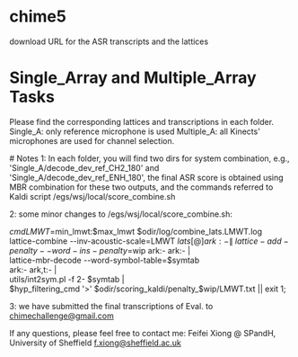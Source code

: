 # chime5
download URL for the ASR transcripts and the lattices

# Single_Array and Multiple_Array Tasks
Please find the corresponding lattices and transcriptions in each folder.
Single_A: only reference microphone is used
Multiple_A: all Kinects' microphones are used for channel selection.

# Notes
1: In each folder, you will find two dirs for system combination, e.g., 'Single_A/decode_dev_ref_CH2_180' and 'Single_A/decode_dev_ref_ENH_180',
the final ASR score is obtained using MBR combination for these two outputs, and the commands referred to Kaldi script /egs/wsj/local/score_combine.sh

2: some minor changes to /egs/wsj/local/score_combine.sh:

$cmd LMWT=$min_lmwt:$max_lmwt $odir/log/combine_lats.LMWT.log \
       	lattice-combine --inv-acoustic-scale=LMWT ${lats[@]} ark:- \| \
    	lattice-add-penalty --word-ins-penalty=$wip ark:- ark:- \| \
    	lattice-mbr-decode --word-symbol-table=$symtab \
	ark:- ark,t:- \| \
        utils/int2sym.pl -f 2- $symtab \| \
        $hyp_filtering_cmd '>' $odir/scoring_kaldi/penalty_$wip/LMWT.txt || exit 1;


3: we have submitted the final transcriptions of Eval. to chimechallenge@gmail.com 


If any questions, please feel free to contact me: Feifei Xiong @ SPandH, University of Sheffield
f.xiong@sheffield.ac.uk




